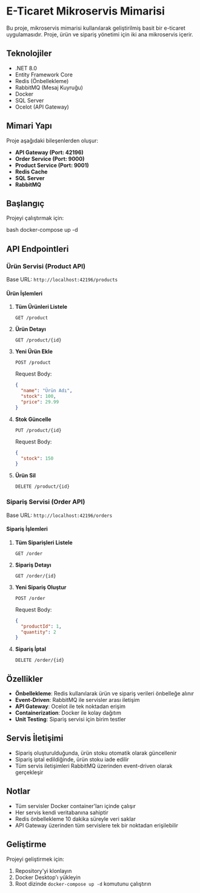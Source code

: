 # E-Ticaret Mikroservis Mimarisi

Bu proje, mikroservis mimarisi kullanılarak geliştirilmiş basit bir e-ticaret uygulamasıdır. Proje, ürün ve sipariş yönetimi için iki ana mikroservis içerir.

## Teknolojiler

- .NET 8.0
- Entity Framework Core
- Redis (Önbellekleme)
- RabbitMQ (Mesaj Kuyruğu)
- Docker
- SQL Server
- Ocelot (API Gateway)

## Mimari Yapı

Proje aşağıdaki bileşenlerden oluşur:

- **API Gateway (Port: 42196)**
- **Order Service (Port: 9000)**
- **Product Service (Port: 9001)**
- **Redis Cache**
- **SQL Server**
- **RabbitMQ**

## Başlangıç

Projeyi çalıştırmak için:

bash
docker-compose up -d

## API Endpointleri

### Ürün Servisi (Product API)

Base URL: `http://localhost:42196/products`

#### Ürün İşlemleri

1. **Tüm Ürünleri Listele**
   ```
   GET /product
   ```

2. **Ürün Detayı**
   ```
   GET /product/{id}
   ```

3. **Yeni Ürün Ekle**
   ```
   POST /product
   ```
   Request Body:
   ```json
   {
     "name": "Ürün Adı",
     "stock": 100,
     "price": 29.99
   }
   ```

4. **Stok Güncelle**
   ```
   PUT /product/{id}
   ```
   Request Body:
   ```json
   {
     "stock": 150
   }
   ```

5. **Ürün Sil**
   ```
   DELETE /product/{id}
   ```

### Sipariş Servisi (Order API)

Base URL: `http://localhost:42196/orders`

#### Sipariş İşlemleri

1. **Tüm Siparişleri Listele**
   ```
   GET /order
   ```

2. **Sipariş Detayı**
   ```
   GET /order/{id}
   ```

3. **Yeni Sipariş Oluştur**
   ```
   POST /order
   ```
   Request Body:
   ```json
   {
     "productId": 1,
     "quantity": 2
   }
   ```

4. **Sipariş İptal**
   ```
   DELETE /order/{id}
   ```

## Özellikler

- **Önbellekleme**: Redis kullanılarak ürün ve sipariş verileri önbelleğe alınır
- **Event-Driven**: RabbitMQ ile servisler arası iletişim
- **API Gateway**: Ocelot ile tek noktadan erişim
- **Containerization**: Docker ile kolay dağıtım
- **Unit Testing**: Sipariş servisi için birim testler

## Servis İletişimi

- Sipariş oluşturulduğunda, ürün stoku otomatik olarak güncellenir
- Sipariş iptal edildiğinde, ürün stoku iade edilir
- Tüm servis iletişimleri RabbitMQ üzerinden event-driven olarak gerçekleşir

## Notlar

- Tüm servisler Docker container'ları içinde çalışır
- Her servis kendi veritabanına sahiptir
- Redis önbellekleme 10 dakika süreyle veri saklar
- API Gateway üzerinden tüm servislere tek bir noktadan erişilebilir

## Geliştirme

Projeyi geliştirmek için:

1. Repository'yi klonlayın
2. Docker Desktop'ı yükleyin
3. Root dizinde `docker-compose up -d` komutunu çalıştırın
